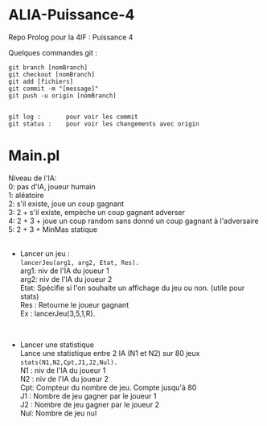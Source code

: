 # ALIA-Puissance-4
Repo Prolog pour la 4IF : Puissance 4 

Quelques commandes git :
```
git branch [nomBranch]
git checkout [nomBranch]
git add [fichiers]
git commit -m "[message]" 
git push -u origin [nomBranch]


git log : 		pour voir les commit
git status : 	pour voir les changements avec origin
```
 # Main.pl
 
 Niveau de l'IA:<br/>
 0: pas d'IA, joueur humain<br/>
 1: aléatoire<br/>
 2: s'il existe, joue un coup gagnant<br/>
 3: 2 + s'il existe, empèche un coup gagnant adverser<br/>
 4: 2 + 3 + joue un coup random sans donné un coup gagnant à l'adversaire<br/>
 5: 2 + 3 + MinMas statique<br/>
 <br/>
- Lancer un jeu :<br/>
 ``lancerJeu(arg1, arg2, Etat, Res).``<br/>
arg1: niv de l'IA du joueur 1<br/>
arg2: niv de l'IA du joueur 2<br/>
Etat: Spécifie si l'on souhaite un affichage du jeu ou non. (utile pour stats)<br/>
Res : Retourne le joueur gagnant<br/>
Ex : lancerJeu(3,5,1,R).<br/>
<br/>

 - Lancer une statistique<br/>
 Lance une statistique entre 2 IA (N1 et N2) sur 80 jeux<br/>
  ``stats(N1,N2,Cpt,J1,J2,Nul).``<br/>
 N1 : niv de l'IA du joueur 1<br/>
 N2 : niv de l'IA du joueur 2<br/>
 Cpt: Compteur du nombre de jeu. Compte jusqu'à 80<br/>
 J1 : Nombre de jeu gagner par le joueur 1<br/>
 J2 : Nombre de jeu gagner par le joueur 2<br/>
 Nul: Nombre de jeu nul<br/>
